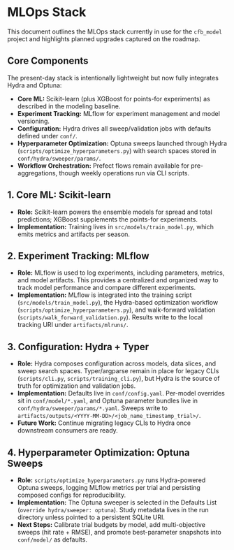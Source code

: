 # MLOps Stack

This document outlines the MLOps stack currently in use for the `cfb_model` project and highlights planned upgrades captured on the roadmap.

## Core Components

The present-day stack is intentionally lightweight but now fully integrates Hydra and Optuna:

- **Core ML:** Scikit-learn (plus XGBoost for points-for experiments) as described in the modeling baseline.
- **Experiment Tracking:** MLflow for experiment management and model versioning.
- **Configuration:** Hydra drives all sweep/validation jobs with defaults defined under `conf/`.
- **Hyperparameter Optimization:** Optuna sweeps launched through Hydra (`scripts/optimize_hyperparameters.py`) with search spaces stored in `conf/hydra/sweeper/params/`.
- **Workflow Orchestration:** Prefect flows remain available for pre-aggregations, though weekly operations run via CLI scripts.

## 1. Core ML: Scikit-learn

- **Role:** Scikit-learn powers the ensemble models for spread and total predictions; XGBoost supplements the points-for experiments.
- **Implementation:** Training lives in `src/models/train_model.py`, which emits metrics and artifacts per season.

## 2. Experiment Tracking: MLflow

- **Role:** MLflow is used to log experiments, including parameters, metrics, and model artifacts. This provides a centralized and organized way to track model performance and compare different experiments.
- **Implementation:** MLflow is integrated into the training script (`src/models/train_model.py`), the Hydra-based optimization workflow (`scripts/optimize_hyperparameters.py`), and walk-forward validation (`scripts/walk_forward_validation.py`). Results write to the local tracking URI under `artifacts/mlruns/`.

## 3. Configuration: Hydra + Typer

- **Role:** Hydra composes configuration across models, data slices, and sweep search spaces. Typer/argparse remain in place for legacy CLIs (`scripts/cli.py`, `scripts/training_cli.py`), but Hydra is the source of truth for optimization and validation jobs.
- **Implementation:** Defaults live in `conf/config.yaml`. Per-model overrides sit in `conf/model/*.yaml`, and Optuna parameter bundles live in `conf/hydra/sweeper/params/*.yaml`. Sweeps write to `artifacts/outputs/<YYYY-MM-DD>/<job_name_timestamp_trial>/`.
- **Future Work:** Continue migrating legacy CLIs to Hydra once downstream consumers are ready.

## 4. Hyperparameter Optimization: Optuna Sweeps

- **Role:** `scripts/optimize_hyperparameters.py` runs Hydra-powered Optuna sweeps, logging MLflow metrics per trial and persisting composed configs for reproducibility.
- **Implementation:** The Optuna sweeper is selected in the Defaults List (`override hydra/sweeper: optuna`). Study metadata lives in the run directory unless pointed to a persistent SQLite URI.
- **Next Steps:** Calibrate trial budgets by model, add multi-objective sweeps (hit rate + RMSE), and promote best-parameter snapshots into `conf/model/` as defaults.
